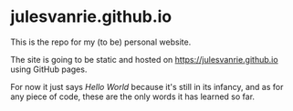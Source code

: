 # julesvanrie.github.io

This is the repo for my (to be) personal website.

The site is going to be static and hosted on https://julesvanrie.github.io using GitHub pages.

For now it just says *Hello World* because it's still in its infancy, and as for any piece of code, these are the only words it has learned so far.
